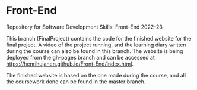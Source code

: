 # Front-End
Repository for Software Development Skills: Front-End 2022-23

This branch (FinalProject) contains the code for the finished website for the final project.
A video of the project running, and the learning diary written during the course can also be found in this branch.
The website is being deployed from the gh-pages branch and can be accessed at https://henrihujanen.github.io/Front-End/index.html.

The finished website is based on the one made during the course, and all the coursework done can be found in the master branch.
